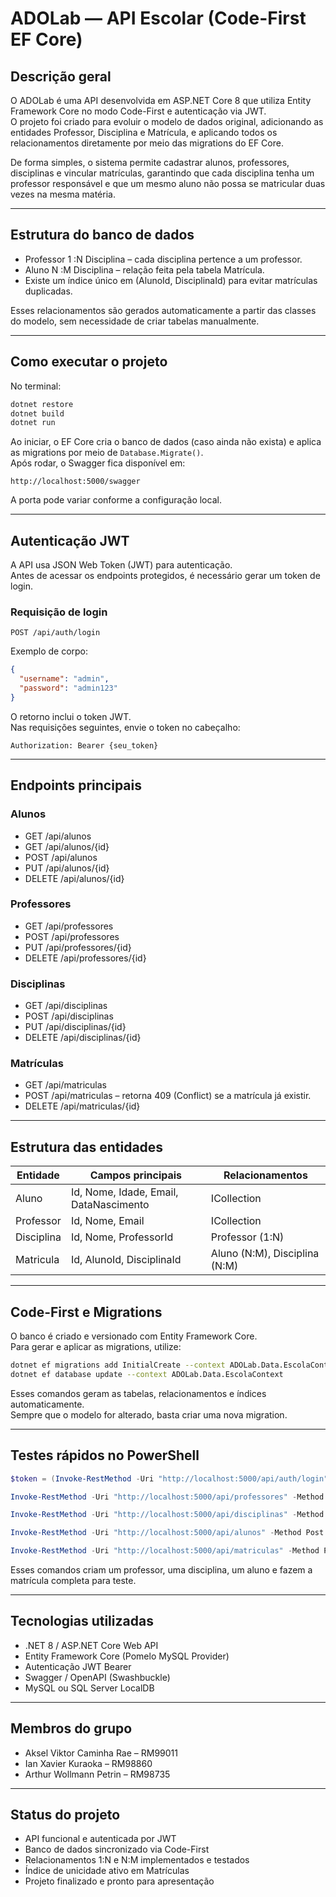 # ADOLab — API Escolar (Code-First EF Core)

## Descrição geral

O ADOLab é uma API desenvolvida em ASP.NET Core 8 que utiliza Entity Framework Core no modo Code-First e autenticação via JWT.  
O projeto foi criado para evoluir o modelo de dados original, adicionando as entidades Professor, Disciplina e Matrícula, e aplicando todos os relacionamentos diretamente por meio das migrations do EF Core.

De forma simples, o sistema permite cadastrar alunos, professores, disciplinas e vincular matrículas, garantindo que cada disciplina tenha um professor responsável e que um mesmo aluno não possa se matricular duas vezes na mesma matéria.

---

## Estrutura do banco de dados

- Professor 1 :N Disciplina – cada disciplina pertence a um professor.  
- Aluno N :M Disciplina – relação feita pela tabela Matrícula.  
- Existe um índice único em (AlunoId, DisciplinaId) para evitar matrículas duplicadas.

Esses relacionamentos são gerados automaticamente a partir das classes do modelo, sem necessidade de criar tabelas manualmente.

---

## Como executar o projeto

No terminal:

```bash
dotnet restore
dotnet build
dotnet run
```

Ao iniciar, o EF Core cria o banco de dados (caso ainda não exista) e aplica as migrations por meio de `Database.Migrate()`.  
Após rodar, o Swagger fica disponível em:

```
http://localhost:5000/swagger
```

A porta pode variar conforme a configuração local.

---

## Autenticação JWT

A API usa JSON Web Token (JWT) para autenticação.  
Antes de acessar os endpoints protegidos, é necessário gerar um token de login.

### Requisição de login
```http
POST /api/auth/login
```

Exemplo de corpo:
```json
{
  "username": "admin",
  "password": "admin123"
}
```

O retorno inclui o token JWT.  
Nas requisições seguintes, envie o token no cabeçalho:

```
Authorization: Bearer {seu_token}
```

---

## Endpoints principais

### Alunos
- GET /api/alunos  
- GET /api/alunos/{id}  
- POST /api/alunos  
- PUT /api/alunos/{id}  
- DELETE /api/alunos/{id}  

### Professores
- GET /api/professores  
- POST /api/professores  
- PUT /api/professores/{id}  
- DELETE /api/professores/{id}  

### Disciplinas
- GET /api/disciplinas  
- POST /api/disciplinas  
- PUT /api/disciplinas/{id}  
- DELETE /api/disciplinas/{id}  

### Matrículas
- GET /api/matriculas  
- POST /api/matriculas – retorna 409 (Conflict) se a matrícula já existir.  
- DELETE /api/matriculas/{id}  

---

## Estrutura das entidades

| Entidade   | Campos principais                      | Relacionamentos |
|-------------|----------------------------------------|-----------------|
| Aluno | Id, Nome, Idade, Email, DataNascimento | ICollection<Matricula> |
| Professor | Id, Nome, Email | ICollection<Disciplina> |
| Disciplina | Id, Nome, ProfessorId | Professor (1:N) |
| Matricula | Id, AlunoId, DisciplinaId | Aluno (N:M), Disciplina (N:M) |

---

## Code-First e Migrations

O banco é criado e versionado com Entity Framework Core.  
Para gerar e aplicar as migrations, utilize:

```bash
dotnet ef migrations add InitialCreate --context ADOLab.Data.EscolaContext
dotnet ef database update --context ADOLab.Data.EscolaContext
```

Esses comandos geram as tabelas, relacionamentos e índices automaticamente.  
Sempre que o modelo for alterado, basta criar uma nova migration.

---

## Testes rápidos no PowerShell

```powershell
$token = (Invoke-RestMethod -Uri "http://localhost:5000/api/auth/login" -Method Post -ContentType "application/json" -Body '{"username":"admin","password":"admin123"}').token

Invoke-RestMethod -Uri "http://localhost:5000/api/professores" -Method Post -Headers @{Authorization="Bearer $token"} -ContentType "application/json" -Body '{"nome":"Prof. Ana Silva","email":"ana@facul.edu"}'

Invoke-RestMethod -Uri "http://localhost:5000/api/disciplinas" -Method Post -Headers @{Authorization="Bearer $token"} -ContentType "application/json" -Body '{"nome":"Algoritmos I","professorId":1}'

Invoke-RestMethod -Uri "http://localhost:5000/api/alunos" -Method Post -Headers @{Authorization="Bearer $token"} -ContentType "application/json" -Body '{"nome":"Seppo Kalevanpoika","idade":17,"email":"sam@example.com","dataNascimento":"2008-10-31"}'

Invoke-RestMethod -Uri "http://localhost:5000/api/matriculas" -Method Post -Headers @{Authorization="Bearer $token"} -ContentType "application/json" -Body '{"alunoId":1,"disciplinaId":1}'
```

Esses comandos criam um professor, uma disciplina, um aluno e fazem a matrícula completa para teste.

---

## Tecnologias utilizadas
- .NET 8 / ASP.NET Core Web API  
- Entity Framework Core (Pomelo MySQL Provider)  
- Autenticação JWT Bearer  
- Swagger / OpenAPI (Swashbuckle)  
- MySQL ou SQL Server LocalDB  

---

## Membros do grupo
- Aksel Viktor Caminha Rae – RM99011  
- Ian Xavier Kuraoka – RM98860  
- Arthur Wollmann Petrin – RM98735  

---

## Status do projeto
- API funcional e autenticada por JWT  
- Banco de dados sincronizado via Code-First  
- Relacionamentos 1:N e N:M implementados e testados  
- Índice de unicidade ativo em Matrículas  
- Projeto finalizado e pronto para apresentação  
